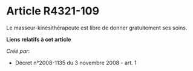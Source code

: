 # Article R4321-109

Le masseur-kinésithérapeute est libre de donner gratuitement ses soins.

**Liens relatifs à cet article**

_Créé par_:

  - Décret n°2008-1135 du 3 novembre 2008 - art. 1
